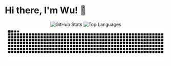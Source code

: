 # Hi there, I'm Wu! 👋
<div align="center">
  <img height="180em"  src="https://github-readme-stats.vercel.app/api?username=oupsn&show_icons=true&theme=dark" alt="GitHub Stats" />
  <img height="180em" src="https://github-readme-stats.vercel.app/api/top-langs/?username=oupsn&layout=compact&theme=dark" alt="Top Languages" />
</div>
<div align="center">
  <picture>
    <source
      media="(prefers-color-scheme: dark)"
      srcset="https://raw.githubusercontent.com/oupsn/oupsn/output/github-contribution-grid-snake-dark.svg"
    />
    <source
      media="(prefers-color-scheme: light)"
      srcset="https://raw.githubusercontent.com/oupsn/oupsn/output/github-contribution-grid-snake.svg"
    />
    <img
      alt="github contribution grid snake animation"
      src="https://raw.githubusercontent.com/oupsn/oupsn/output/github-contribution-grid-snake.svg"
    />
  </picture>
</div>
